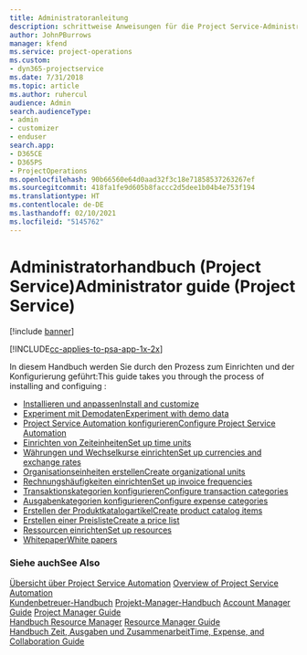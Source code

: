 ```yaml
---
title: Administratoranleitung
description: schrittweise Anweisungen für die Project Service-Administration
author: JohnPBurrows
manager: kfend
ms.service: project-operations
ms.custom:
- dyn365-projectservice
ms.date: 7/31/2018
ms.topic: article
ms.author: ruhercul
audience: Admin
search.audienceType:
- admin
- customizer
- enduser
search.app:
- D365CE
- D365PS
- ProjectOperations
ms.openlocfilehash: 90b66560e64d0aad32f3c18e71858537263267ef
ms.sourcegitcommit: 418fa1fe9d605b8faccc2d5dee1b04b4e753f194
ms.translationtype: HT
ms.contentlocale: de-DE
ms.lasthandoff: 02/10/2021
ms.locfileid: "5145762"
---
```

# <a name="administrator-guide-project-service"></a><span data-ttu-id="8736e-103">Administratorhandbuch (Project Service)</span><span class="sxs-lookup"><span data-stu-id="8736e-103">Administrator guide (Project Service)</span></span>

[!include [banner](../includes/psa-now-project-operations.md)]

[!INCLUDE[cc-applies-to-psa-app-1x-2x](../includes/cc-applies-to-psa-app-1x-2x.md)]

<span data-ttu-id="8736e-104">In diesem Handbuch werden Sie durch den Prozess zum Einrichten und der Konfigurierung geführt:</span><span class="sxs-lookup"><span data-stu-id="8736e-104">This guide takes you through the process of installing and configuing :</span></span>  
  
- [<span data-ttu-id="8736e-105">Installieren und anpassen</span><span class="sxs-lookup"><span data-stu-id="8736e-105">Install and customize</span></span>](install-customize.md)
- [<span data-ttu-id="8736e-106">Experiment mit Demodaten</span><span class="sxs-lookup"><span data-stu-id="8736e-106">Experiment with demo data</span></span>](use-demo-data.md)
- [<span data-ttu-id="8736e-107">Project Service Automation konfigurieren</span><span class="sxs-lookup"><span data-stu-id="8736e-107">Configure Project Service Automation</span></span>](configure.md)
- [<span data-ttu-id="8736e-108">Einrichten von Zeiteinheiten</span><span class="sxs-lookup"><span data-stu-id="8736e-108">Set up time units</span></span>](set-up-time-units.md)
- [<span data-ttu-id="8736e-109">Währungen und Wechselkurse einrichten</span><span class="sxs-lookup"><span data-stu-id="8736e-109">Set up currencies and exchange rates</span></span>](set-up-currencies-exchange-rates.md)
- [<span data-ttu-id="8736e-110">Organisationseinheiten erstellen</span><span class="sxs-lookup"><span data-stu-id="8736e-110">Create organizational units</span></span>](create-organizational-units.md)
- [<span data-ttu-id="8736e-111">Rechnungshäufigkeiten einrichten</span><span class="sxs-lookup"><span data-stu-id="8736e-111">Set up invoice frequencies</span></span>](set-up-invoice-frequencies.md)
- [<span data-ttu-id="8736e-112">Transaktionskategorien konfigurieren</span><span class="sxs-lookup"><span data-stu-id="8736e-112">Configure transaction categories</span></span>](configure-transaction-categories.md)
- [<span data-ttu-id="8736e-113">Ausgabenkategorien konfigurieren</span><span class="sxs-lookup"><span data-stu-id="8736e-113">Configure expense categories</span></span>](configure-expense-categories.md)
- [<span data-ttu-id="8736e-114">Erstellen der Produktkatalogartikel</span><span class="sxs-lookup"><span data-stu-id="8736e-114">Create product catalog items</span></span>](create-product-catalog-items.md)
- [<span data-ttu-id="8736e-115">Erstellen einer Preisliste</span><span class="sxs-lookup"><span data-stu-id="8736e-115">Create a price list</span></span>](create-price-list.md)
- [<span data-ttu-id="8736e-116">Ressourcen einrichten</span><span class="sxs-lookup"><span data-stu-id="8736e-116">Set up resources</span></span>](set-up-resources.md)
- [<span data-ttu-id="8736e-117">Whitepaper</span><span class="sxs-lookup"><span data-stu-id="8736e-117">White papers</span></span>](white-papers.md)
  
### <a name="see-also"></a><span data-ttu-id="8736e-118">Siehe auch</span><span class="sxs-lookup"><span data-stu-id="8736e-118">See Also</span></span>  
 <span data-ttu-id="8736e-119">[Übersicht über Project Service Automation](../psa/overview.md)  </span><span class="sxs-lookup"><span data-stu-id="8736e-119">[Overview of Project Service Automation](../psa/overview.md)  </span></span>  
 <span data-ttu-id="8736e-120">[Kundenbetreuer-Handbuch](../psa/account-manager-guide.md) [Projekt-Manager-Handbuch](../psa/project-manager-guide.md) </span><span class="sxs-lookup"><span data-stu-id="8736e-120">[Account Manager Guide](../psa/account-manager-guide.md) [Project Manager Guide](../psa/project-manager-guide.md) </span></span>  
 <span data-ttu-id="8736e-121">[Handbuch Resource Manager](../psa/resource-manager-guide.md) </span><span class="sxs-lookup"><span data-stu-id="8736e-121">[Resource Manager Guide](../psa/resource-manager-guide.md) </span></span>  
 [<span data-ttu-id="8736e-122">Handbuch Zeit, Ausgaben und Zusammenarbeit</span><span class="sxs-lookup"><span data-stu-id="8736e-122">Time, Expense, and Collaboration Guide</span></span>](../psa/time-expense-collaboration-guide.md)
